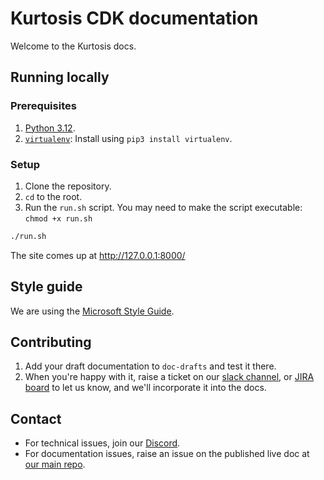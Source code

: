 # Kurtosis CDK documentation

Welcome to the Kurtosis docs.

## Running locally

### Prerequisites

1. [Python 3.12](https://www.python.org/downloads/).
2. [`virtualenv`](https://pypi.org/project/virtualenv/): Install using `pip3 install virtualenv`.

### Setup

1. Clone the repository.
2. `cd` to the root.
3. Run the `run.sh` script. You may need to make the script executable: `chmod +x run.sh`

```sh
./run.sh
```

The site comes up at http://127.0.0.1:8000/ 

## Style guide

We are using the [Microsoft Style Guide](https://learn.microsoft.com/en-us/style-guide/welcome/).

## Contributing

1. Add your draft documentation to `doc-drafts` and test it there.
2. When you're happy with it, raise a ticket on our [slack channel](https://slack.com/shortcuts/Ft0613JADARL/ea28ee64d7fcc12fd40b0eb310b583d3), or [JIRA board](https://polygon.atlassian.net/jira/software/projects/DOCS/boards/79) to let us know, and we'll incorporate it into the docs.

## Contact

- For technical issues, join our [Discord](https://discord.gg/0xpolygondevs).
- For documentation issues, raise an issue on the published live doc at [our main repo](https://github.com/0xPolygon/polygon-docs).

</br>